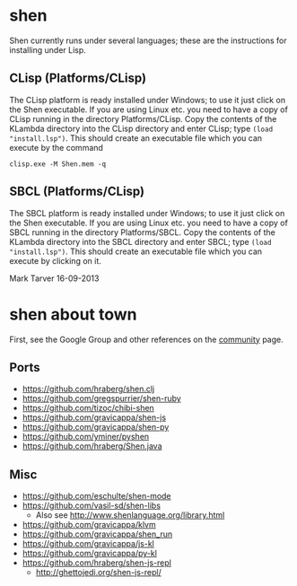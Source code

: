 # shen #

Shen currently runs under several languages; these are the instructions for installing under Lisp.

## CLisp (Platforms/CLisp) ##

The CLisp platform is ready installed under Windows; to use it just click on the Shen executable.  If you are using Linux etc. you need to have a copy of CLisp running in the directory Platforms/CLisp.  Copy the contents of the KLambda directory into the CLisp directory and enter CLisp; type `(load "install.lsp")`.  This should create an executable file which you can execute by the command

    clisp.exe -M Shen.mem -q

## SBCL (Platforms/CLisp) ##

The SBCL platform is ready installed under Windows; to use it just click on the Shen executable.  If you are using Linux etc. you need to have a copy of SBCL running in the directory Platforms/SBCL.  Copy the contents of the KLambda directory into the SBCL directory and enter SBCL; type `(load "install.lsp")`.  This should create an executable file which you can execute by clicking on it.

Mark Tarver 
16-09-2013

# shen about town #

First, see the Google Group and other references on the [community](http://www.shenlanguage.org/community.html) page.

## Ports ##
* https://github.com/hraberg/shen.clj
* https://github.com/gregspurrier/shen-ruby
* https://github.com/tizoc/chibi-shen
* https://github.com/gravicappa/shen-js
* https://github.com/gravicappa/shen-py
* https://github.com/yminer/pyshen
* https://github.com/hraberg/Shen.java

## Misc ##

* https://github.com/eschulte/shen-mode
* https://github.com/vasil-sd/shen-libs
  * Also see http://www.shenlanguage.org/library.html
* https://github.com/gravicappa/klvm
* https://github.com/gravicappa/shen_run
* https://github.com/gravicappa/js-kl
* https://github.com/gravicappa/py-kl
* https://github.com/hraberg/shen-js-repl
  * http://ghettojedi.org/shen-js-repl/
